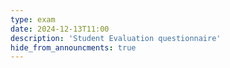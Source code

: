```yaml
---
type: exam
date: 2024-12-13T11:00
description: 'Student Evaluation questionnaire'
hide_from_announcments: true
---
```

<!--- 
**Topics:**
1. Topic 1
2. Topic 2
3. Topic 3
--->
